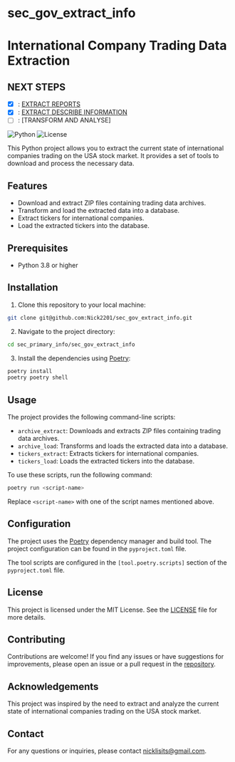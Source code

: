 # sec_gov_extract_info
# International Company Trading Data Extraction
## NEXT STEPS 
- [x] : [EXTRACT REPORTS](https://github.com/Nick2201/sec_gov_reports/issues/1)
- [x] : [EXTRACT DESCRIBE INFORMATION](https://github.com/Nick2201/extract_yf_api/issues/1)
- [ ] : [TRANSFORM AND ANALYSE]

![Python](https://img.shields.io/badge/Python-3.8%2B-blue)
![License](https://img.shields.io/badge/License-MIT-green)

This Python project allows you to extract the current state of international companies trading on the USA stock market. It provides a set of tools to download and process the necessary data.

## Features

- Download and extract ZIP files containing trading data archives.
- Transform and load the extracted data into a database.
- Extract tickers for international companies.
- Load the extracted tickers into the database.

## Prerequisites

- Python 3.8 or higher

## Installation

1. Clone this repository to your local machine:

```bash
git clone git@github.com:Nick2201/sec_gov_extract_info.git
```

2. Navigate to the project directory:

```bash
cd sec_primary_info/sec_gov_extract_info
```

3. Install the dependencies using [Poetry](https://python-poetry.org/):

```bash
poetry install
poetry poetry shell
```

## Usage

The project provides the following command-line scripts:

- `archive_extract`: Downloads and extracts ZIP files containing trading data archives.
- `archive_load`: Transforms and loads the extracted data into a database.
- `tickers_extract`: Extracts tickers for international companies.
- `tickers_load`: Loads the extracted tickers into the database.

To use these scripts, run the following command:

```bash
poetry run <script-name>
```

Replace `<script-name>` with one of the script names mentioned above.

## Configuration

The project uses the [Poetry](https://python-poetry.org/) dependency manager and build tool. The project configuration can be found in the `pyproject.toml` file.

The tool scripts are configured in the `[tool.poetry.scripts]` section of the `pyproject.toml` file.

## License

This project is licensed under the MIT License. See the [LICENSE](LICENSE) file for more details.

## Contributing

Contributions are welcome! If you find any issues or have suggestions for improvements, please open an issue or a pull request in the [repository](https://github.com/your-username/your-project).

## Acknowledgements

This project was inspired by the need to extract and analyze the current state of international companies trading on the USA stock market.

## Contact

For any questions or inquiries, please contact [nicklisits@gmail.com](mailto:your-email@example.com).
